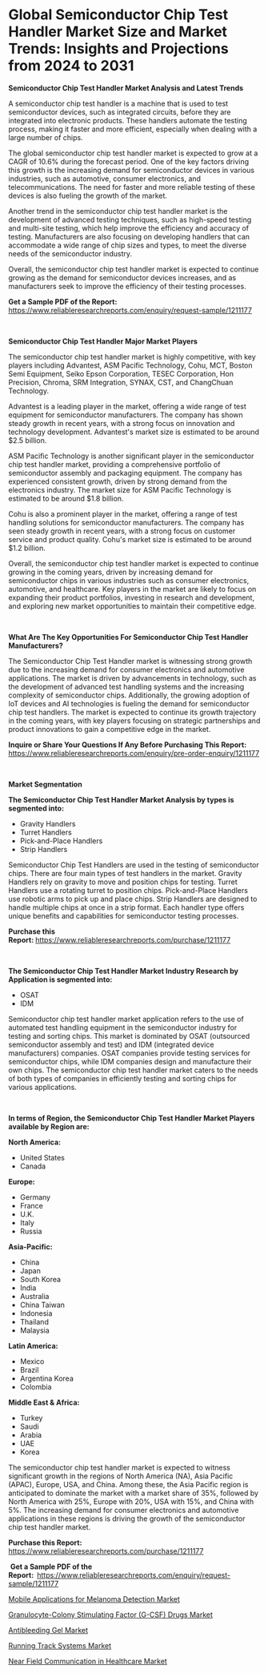 <p><h1>Global Semiconductor Chip Test Handler Market Size and Market Trends: Insights and Projections from 2024 to 2031</h1></p><p><strong>Semiconductor Chip Test Handler Market Analysis and Latest Trends</strong></p>
<p><p>A semiconductor chip test handler is a machine that is used to test semiconductor devices, such as integrated circuits, before they are integrated into electronic products. These handlers automate the testing process, making it faster and more efficient, especially when dealing with a large number of chips.</p><p>The global semiconductor chip test handler market is expected to grow at a CAGR of 10.6% during the forecast period. One of the key factors driving this growth is the increasing demand for semiconductor devices in various industries, such as automotive, consumer electronics, and telecommunications. The need for faster and more reliable testing of these devices is also fueling the growth of the market.</p><p>Another trend in the semiconductor chip test handler market is the development of advanced testing techniques, such as high-speed testing and multi-site testing, which help improve the efficiency and accuracy of testing. Manufacturers are also focusing on developing handlers that can accommodate a wide range of chip sizes and types, to meet the diverse needs of the semiconductor industry.</p><p>Overall, the semiconductor chip test handler market is expected to continue growing as the demand for semiconductor devices increases, and as manufacturers seek to improve the efficiency of their testing processes.</p></p>
<p><strong>Get a Sample PDF of the Report:&nbsp;</strong> <a href="https://www.reliableresearchreports.com/enquiry/request-sample/1211177">https://www.reliableresearchreports.com/enquiry/request-sample/1211177</a></p>
<p>&nbsp;</p>
<p><strong>Semiconductor Chip Test Handler Major Market Players</strong></p>
<p><p>The semiconductor chip test handler market is highly competitive, with key players including Advantest, ASM Pacific Technology, Cohu, MCT, Boston Semi Equipment, Seiko Epson Corporation, TESEC Corporation, Hon Precision, Chroma, SRM Integration, SYNAX, CST, and ChangChuan Technology.</p><p>Advantest is a leading player in the market, offering a wide range of test equipment for semiconductor manufacturers. The company has shown steady growth in recent years, with a strong focus on innovation and technology development. Advantest's market size is estimated to be around $2.5 billion.</p><p>ASM Pacific Technology is another significant player in the semiconductor chip test handler market, providing a comprehensive portfolio of semiconductor assembly and packaging equipment. The company has experienced consistent growth, driven by strong demand from the electronics industry. The market size for ASM Pacific Technology is estimated to be around $1.8 billion.</p><p>Cohu is also a prominent player in the market, offering a range of test handling solutions for semiconductor manufacturers. The company has seen steady growth in recent years, with a strong focus on customer service and product quality. Cohu's market size is estimated to be around $1.2 billion.</p><p>Overall, the semiconductor chip test handler market is expected to continue growing in the coming years, driven by increasing demand for semiconductor chips in various industries such as consumer electronics, automotive, and healthcare. Key players in the market are likely to focus on expanding their product portfolios, investing in research and development, and exploring new market opportunities to maintain their competitive edge.</p></p>
<p>&nbsp;</p>
<p><strong>What Are The Key Opportunities For Semiconductor Chip Test Handler Manufacturers?</strong></p>
<p><p>The Semiconductor Chip Test Handler market is witnessing strong growth due to the increasing demand for consumer electronics and automotive applications. The market is driven by advancements in technology, such as the development of advanced test handling systems and the increasing complexity of semiconductor chips. Additionally, the growing adoption of IoT devices and AI technologies is fueling the demand for semiconductor chip test handlers. The market is expected to continue its growth trajectory in the coming years, with key players focusing on strategic partnerships and product innovations to gain a competitive edge in the market.</p></p>
<p><strong>Inquire or Share Your Questions If Any Before Purchasing This Report:</strong> <a href="https://www.reliableresearchreports.com/enquiry/pre-order-enquiry/1211177">https://www.reliableresearchreports.com/enquiry/pre-order-enquiry/1211177</a></p>
<p>&nbsp;</p>
<p><strong>Market Segmentation</strong></p>
<p><strong>The Semiconductor Chip Test Handler Market Analysis by types is segmented into:</strong></p>
<p><ul><li>Gravity Handlers</li><li>Turret Handlers</li><li>Pick-and-Place Handlers</li><li>Strip Handlers</li></ul></p>
<p><p>Semiconductor Chip Test Handlers are used in the testing of semiconductor chips. There are four main types of test handlers in the market. Gravity Handlers rely on gravity to move and position chips for testing. Turret Handlers use a rotating turret to position chips. Pick-and-Place Handlers use robotic arms to pick up and place chips. Strip Handlers are designed to handle multiple chips at once in a strip format. Each handler type offers unique benefits and capabilities for semiconductor testing processes.</p></p>
<p><strong>Purchase this Report:&nbsp;</strong><a href="https://www.reliableresearchreports.com/purchase/1211177">https://www.reliableresearchreports.com/purchase/1211177</a></p>
<p>&nbsp;</p>
<p><strong>The Semiconductor Chip Test Handler Market Industry Research by Application is segmented into:</strong></p>
<p><ul><li>OSAT</li><li>IDM</li></ul></p>
<p><p>Semiconductor chip test handler market application refers to the use of automated test handling equipment in the semiconductor industry for testing and sorting chips. This market is dominated by OSAT (outsourced semiconductor assembly and test) and IDM (integrated device manufacturers) companies. OSAT companies provide testing services for semiconductor chips, while IDM companies design and manufacture their own chips. The semiconductor chip test handler market caters to the needs of both types of companies in efficiently testing and sorting chips for various applications.</p></p>
<p>&nbsp;</p>
<p><strong>In terms of Region, the Semiconductor Chip Test Handler Market Players available by Region are:</strong></p>
<p>
    <p> <strong> North America: </strong>
        <ul>
            <li>United States</li>
            <li>Canada</li>
        </ul>
        </p> 
    <p> <strong> Europe: </strong>
        <ul>
            <li>Germany</li>
            <li>France</li>
            <li>U.K.</li>
            <li>Italy</li>
            <li>Russia</li>
        </ul>
        </p> 
    <p> <strong> Asia-Pacific: </strong>
        <ul>
            <li>China</li>
            <li>Japan</li>
            <li>South Korea</li>
            <li>India</li>
            <li>Australia</li>
            <li>China Taiwan</li>
            <li>Indonesia</li>
            <li>Thailand</li>
            <li>Malaysia</li>
        </ul>
        </p> 
    <p> <strong> Latin America: </strong>
        <ul>
            <li>Mexico</li>
            <li>Brazil</li>
            <li>Argentina Korea</li>
            <li>Colombia</li>
        </ul>
        </p> 
    <p> <strong> Middle East & Africa: </strong>
        <ul>
            <li>Turkey</li>
            <li>Saudi</li>
            <li>Arabia</li>
            <li>UAE</li>
            <li>Korea</li>
        </ul>
    </p>
    </p>
<p><p>The semiconductor chip test handler market is expected to witness significant growth in the regions of North America (NA), Asia Pacific (APAC), Europe, USA, and China. Among these, the Asia Pacific region is anticipated to dominate the market with a market share of 35%, followed by North America with 25%, Europe with 20%, USA with 15%, and China with 5%. The increasing demand for consumer electronics and automotive applications in these regions is driving the growth of the semiconductor chip test handler market.</p></p>
<p><strong>Purchase this Report: </strong><a href="https://www.reliableresearchreports.com/purchase/1211177">https://www.reliableresearchreports.com/purchase/1211177</a></p>
<p>&nbsp;<strong>Get a Sample PDF of the Report:&nbsp;&nbsp;</strong><a href="https://www.reliableresearchreports.com/enquiry/request-sample/1211177">https://www.reliableresearchreports.com/enquiry/request-sample/1211177</a></p>
<p><strong></strong></p>
<p><p><a href="https://medium.com/@ryanberry44f/mobile-applications-for-melanoma-detection-market-insights-into-market-cagr-market-trends-and-ee9597f10262">Mobile Applications for Melanoma Detection Market</a></p><p><a href="https://github.com/pizolina/Market-Research-Report-List-3/blob/main/granulocyte-colony-stimulating-factor-g-csf-drugs-market.md">Granulocyte-Colony Stimulating Factor (G-CSF) Drugs Market</a></p><p><a href="https://medium.com/@ryanberry44f/antibleeding-gel-market-size-reveals-the-best-marketing-channels-in-global-industry-b1306394e950">Antibleeding Gel Market</a></p><p><a href="https://github.com/tamvrosiya/Market-Research-Report-List-2/blob/main/running-track-systems-market.md">Running Track Systems Market</a></p><p><a href="https://medium.com/@ryanberry44f/near-field-communication-in-healthcare-market-competitive-analysis-market-trends-and-forecast-to-fc9e43073694">Near Field Communication in Healthcare Market</a></p></p>